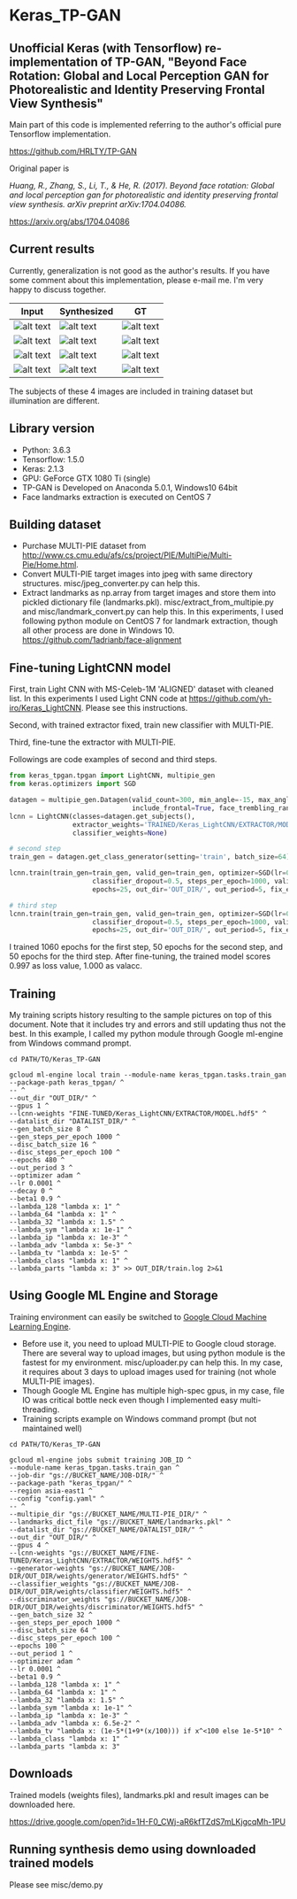 # Keras_TP-GAN

## Unofficial Keras (with Tensorflow) re-implementation of TP-GAN, "Beyond Face Rotation: Global and Local Perception GAN for Photorealistic and Identity Preserving Frontal View Synthesis"
Main part of this code is implemented referring to the author's official pure Tensorflow implementation.

https://github.com/HRLTY/TP-GAN

Original paper is

*Huang, R., Zhang, S., Li, T., & He, R. (2017). Beyond face rotation: Global and local perception gan for photorealistic and identity preserving frontal view synthesis. arXiv preprint arXiv:1704.04086.*

https://arxiv.org/abs/1704.04086

## Current results
Currently, generalization is not good as the author's results. If you have some comment about this implementation, please e-mail me. I'm very happy to discuss together.

Input|Synthesized|GT
----|----|----
![alt text](https://raw.githubusercontent.com/yh-iro/Keras_TP-GAN/master/images/x0.png)|![alt text](https://raw.githubusercontent.com/yh-iro/Keras_TP-GAN/master/images/epoch0480_img128_subject229_loss0.560_0.png)|![alt text](https://raw.githubusercontent.com/yh-iro/Keras_TP-GAN/master/images/y0.png)
![alt text](https://raw.githubusercontent.com/yh-iro/Keras_TP-GAN/master/images/x1.png)|![alt text](https://raw.githubusercontent.com/yh-iro/Keras_TP-GAN/master/images/epoch0480_img128_subject211_loss0.560_1.png)|![alt text](https://raw.githubusercontent.com/yh-iro/Keras_TP-GAN/master/images/y1.png)
![alt text](https://raw.githubusercontent.com/yh-iro/Keras_TP-GAN/master/images/x2.png)|![alt text](https://raw.githubusercontent.com/yh-iro/Keras_TP-GAN/master/images/epoch0480_img128_subject165_loss0.560_2.png)|![alt text](https://raw.githubusercontent.com/yh-iro/Keras_TP-GAN/master/images/y2.png)
![alt text](https://raw.githubusercontent.com/yh-iro/Keras_TP-GAN/master/images/x3.png)|![alt text](https://raw.githubusercontent.com/yh-iro/Keras_TP-GAN/master/images/epoch0480_img128_subject178_loss0.560_3.png)|![alt text](https://raw.githubusercontent.com/yh-iro/Keras_TP-GAN/master/images/y3.png)

The subjects of these 4 images are included in training dataset but illumination are different.

## Library version
- Python: 3.6.3
- Tensorflow: 1.5.0
- Keras: 2.1.3
- GPU: GeForce GTX 1080 Ti (single)
- TP-GAN is Developed on Anaconda 5.0.1, Windows10 64bit
- Face landmarks extraction is executed on CentOS 7

## Building dataset
- Purchase MULTI-PIE dataset from
http://www.cs.cmu.edu/afs/cs/project/PIE/MultiPie/Multi-Pie/Home.html.
- Convert MULTI-PIE target images into jpeg with same directory structures. misc/jpeg_converter.py can help this.
- Extract landmarks as np.array from target images and store them into pickled dictionary file (landmarks.pkl). misc/extract_from_multipie.py and misc/landmark_convert.py can help this.
In this experiments, I used following python module on CentOS 7 for landmark extraction, though all other process are done in Windows 10.
https://github.com/1adrianb/face-alignment

## Fine-tuning LightCNN model
First, train Light CNN with MS-Celeb-1M 'ALIGNED' dataset with cleaned list. In this experiments I used Light CNN code at https://github.com/yh-iro/Keras_LightCNN. Please see this instructions.

Second, with trained extractor fixed, train new classifier with MULTI-PIE.

Third, fine-tune the extractor with MULTI-PIE.

Followings are code examples of second and third steps.

```python
from keras_tpgan.tpgan import LightCNN, multipie_gen
from keras.optimizers import SGD

datagen = multipie_gen.Datagen(valid_count=300, min_angle=-15, max_angle=15,
                               include_frontal=True, face_trembling_range=8, mirror_to_one_side=False)
lcnn = LightCNN(classes=datagen.get_subjects(),
                extractor_weights='TRAINED/Keras_LightCNN/EXTRACTOR/MODEL/WITH/MS-CELEB-1M.hdf5',
                classifier_weights=None)

# second step
train_gen = datagen.get_class_generator(setting='train', batch_size=64)

lcnn.train(train_gen=train_gen, valid_gen=train_gen, optimizer=SGD(lr=0.001, momentum=0.9, decay=0.00004, nesterov=True),
                     classifier_dropout=0.5, steps_per_epoch=1000, validation_steps=50,
                     epochs=25, out_dir='OUT_DIR/', out_period=5, fix_extractor=True)

# third step
lcnn.train(train_gen=train_gen, valid_gen=train_gen, optimizer=SGD(lr=0.0001, momentum=0.9, decay=0.00004, nesterov=True),
                     classifier_dropout=0.5, steps_per_epoch=1000, validation_steps=50,
                     epochs=25, out_dir='OUT_DIR/', out_period=5, fix_extractor=False)
```

I trained 1060 epochs for the first step, 50 epochs for the second step, and 50 epochs for the third step.
After fine-tuning, the trained model scores 0.997 as loss value, 1.000 as valacc.

## Training
My training scripts history resulting to the sample pictures on top of this document. Note that it includes try and errors and still updating thus not the best. In this example, I called my python module through Google ml-engine from Windows command prompt.

```
cd PATH/TO/Keras_TP-GAN

gcloud ml-engine local train --module-name keras_tpgan.tasks.train_gan --package-path keras_tpgan/ ^
-- ^
--out_dir "OUT_DIR/" ^
--gpus 1 ^
--lcnn-weights "FINE-TUNED/Keras_LightCNN/EXTRACTOR/MODEL.hdf5" ^
--datalist_dir "DATALIST_DIR/" ^
--gen_batch_size 8 ^
--gen_steps_per_epoch 1000 ^
--disc_batch_size 16 ^
--disc_steps_per_epoch 100 ^
--epochs 480 ^
--out_period 3 ^
--optimizer adam ^
--lr 0.0001 ^
--decay 0 ^
--beta1 0.9 ^
--lambda_128 "lambda x: 1" ^
--lambda_64 "lambda x: 1" ^
--lambda_32 "lambda x: 1.5" ^
--lambda_sym "lambda x: 1e-1" ^
--lambda_ip "lambda x: 1e-3" ^
--lambda_adv "lambda x: 5e-3" ^
--lambda_tv "lambda x: 1e-5" ^
--lambda_class "lambda x: 1" ^
--lambda_parts "lambda x: 3" >> OUT_DIR/train.log 2>&1
```

## Using Google ML Engine and Storage
Training environment can easily be switched to [Google Cloud Machine Learning Engine](https://cloud.google.com/ml-engine/).
- Before use it, you need to upload MULTI-PIE to Google cloud storage. There are several way to upload images, but using python module is the fastest for my environment. misc/uploader.py can help this. In my case, it requires about 3 days to upload images used for training (not whole MULTI-PIE images).
- Though Google ML Engine has multiple high-spec gpus, in my case, file IO was critical bottle neck even though I implemented easy multi-threading.
- Training scripts example on Windows command prompt (but not maintained well)

```
cd PATH/TO/Keras_TP-GAN

gcloud ml-engine jobs submit training JOB_ID ^
--module-name keras_tpgan.tasks.train_gan ^
--job-dir "gs://BUCKET_NAME/JOB-DIR/" ^
--package-path "keras_tpgan/" ^
--region asia-east1 ^
--config "config.yaml" ^
-- ^
--multipie_dir "gs://BUCKET_NAME/MULTI-PIE_DIR/" ^
--landmarks_dict_file "gs://BUCKET_NAME/landmarks.pkl" ^
--datalist_dir "gs://BUCKET_NAME/DATALIST_DIR/" ^
--out_dir "OUT_DIR/" ^
--gpus 4 ^
--lcnn-weights "gs://BUCKET_NAME/FINE-TUNED/Keras_LightCNN/EXTRACTOR/WEIGHTS.hdf5" ^
--generator-weights "gs://BUCKET_NAME/JOB-DIR/OUT_DIR/weights/generator/WEIGHTS.hdf5" ^
--classifier_weights "gs://BUCKET_NAME/JOB-DIR/OUT_DIR/weights/classifier/WEIGHTS.hdf5" ^
--discriminator_weights "gs://BUCKET_NAME/JOB-DIR/OUT_DIR/weights/discriminator/WEIGHTS.hdf5" ^
--gen_batch_size 32 ^
--gen_steps_per_epoch 1000 ^
--disc_batch_size 64 ^
--disc_steps_per_epoch 100 ^
--epochs 100 ^
--out_period 1 ^
--optimizer adam ^
--lr 0.0001 ^
--beta1 0.9 ^
--lambda_128 "lambda x: 1" ^
--lambda_64 "lambda x: 1" ^
--lambda_32 "lambda x: 1.5" ^
--lambda_sym "lambda x: 1e-1" ^
--lambda_ip "lambda x: 1e-3" ^
--lambda_adv "lambda x: 6.5e-2" ^
--lambda_tv "lambda x: (1e-5*(1+9*(x/100))) if x^<100 else 1e-5*10" ^
--lambda_class "lambda x: 1" ^
--lambda_parts "lambda x: 3"
```

## Downloads
Trained models (weights files), landmarks.pkl and result images can be downloaded here.

https://drive.google.com/open?id=1H-F0_CWj-aR6kfTZdS7mLKjgcqMh-1PU

## Running synthesis demo using downloaded trained models
Please see misc/demo.py
